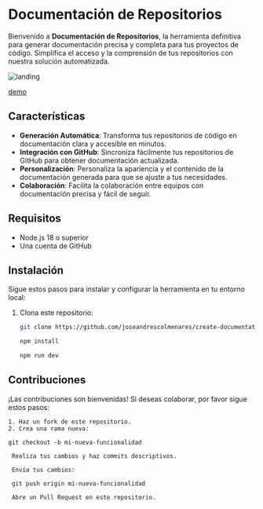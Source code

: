 # Documentación de Repositorios

Bienvenido a **Documentación de Repositorios**, la herramienta definitiva para generar documentación precisa y completa para tus proyectos de código. Simplifica el acceso y la comprensión de tus repositorios con nuestra solución automatizada.

![landing]("./public/demo.png")

[demo](https://www.youtube.com/watch?v=jORQryYVnRs) 

## Características

- **Generación Automática**: Transforma tus repositorios de código en documentación clara y accesible en minutos.
- **Integración con GitHub**: Sincroniza fácilmente tus repositorios de GitHub para obtener documentación actualizada.
- **Personalización**: Personaliza la apariencia y el contenido de la documentación generada para que se ajuste a tus necesidades.
- **Colaboración**: Facilita la colaboración entre equipos con documentación precisa y fácil de seguir.

## Requisitos

- Node.js 18 o superior
- Una cuenta de GitHub

## Instalación

Sigue estos pasos para instalar y configurar la herramienta en tu entorno local:

1. Clona este repositorio:
   ```sh
   git clone https://github.com/joseandrescolmenares/create-documentation.git

   npm install

   npm run dev

## Contribuciones

¡Las contribuciones son bienvenidas! Si deseas colaborar, por favor sigue estos pasos:

	1. Haz un fork de este repositorio.
	2. Crea una rama nueva:
 
    git checkout -b mi-nueva-funcionalidad

     Realiza tus cambios y haz commits descriptivos.
     
     Envía tus cambios:
     
     git push origin mi-nueva-funcionalidad
     
     Abre un Pull Request en este repositorio.

